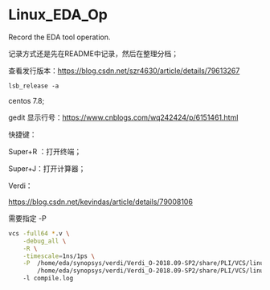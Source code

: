 # Linux_EDA_Op

Record the EDA tool operation.

记录方式还是先在README中记录，然后在整理分档；

查看发行版本：https://blog.csdn.net/szr4630/article/details/79613267

```shell
lsb_release -a
```

centos 7.8;

gedit 显示行号：https://www.cnblogs.com/wq242424/p/6151461.html

快捷键：

Super+R ：打开终端；

Super+J：打开计算器；



Verdi：

https://blog.csdn.net/kevindas/article/details/79008106

需要指定 -P

```bash
vcs	-full64 *.v \
	-debug_all \
	-R \
	-timescale=1ns/1ps \
	-P	/home/eda/synopsys/verdi/Verdi_O-2018.09-SP2/share/PLI/VCS/linux64/novas.tab \
		/home/eda/synopsys/verdi/Verdi_O-2018.09-SP2/share/PLI/VCS/linux64/pli.a 
	-l compile.log
```



